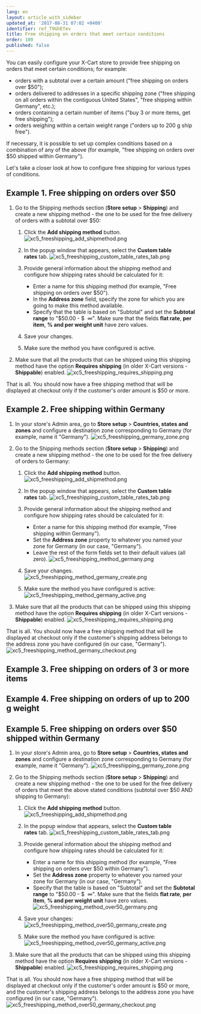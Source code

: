 ```yaml
---
lang: en
layout: article_with_sidebar
updated_at: '2017-08-31 07:02 +0400'
identifier: ref_T9GhEfev
title: Free shipping on orders that meet certain conditions
order: 100
published: false
---
```

You can easily configure your X-Cart store to provide free shipping on orders that meet certain conditions; for example:

   * orders with a subtotal over a certain amount ("free shipping on orders over $50");
   * orders delivered to addresses in a specific shipping zone ("free shipping on all orders within the contiguous United States", "free shipping within Germany", etc.);
   * orders containing a certain number of items ("buy 3 or more items, get free shipping");
   * orders weighing within a certain weight range ("orders up to 200 g ship free").

If necessary, it is possible to set up complex conditions based on a combination of any of the above (for example, "free shipping on orders over $50 shipped within Germany").

Let's take a closer look at how to configure free shipping for various types of conditions.

## Example 1. Free shipping on orders over $50

1.  Go to the Shipping methods section (**Store setup** > **Shipping**) and create a new shipping method - the one to be used for the free delivery of orders with a subtotal over $50:

    1.  Click the **Add shipping method** button.
        ![xc5_freeshipping_add_shipmethod.png]({{site.baseurl}}/attachments/ref_T9GhEfev/xc5_freeshipping_add_shipmethod.png)

    2.  In the popup window that appears, select the **Custom table rates** tab.
        ![xc5_freeshipping_custom_table_rates_tab.png]({{site.baseurl}}/attachments/ref_T9GhEfev/xc5_freeshipping_custom_table_rates_tab.png)

    3.  Provide general information about the shipping method and configure how shipping rates should be calculated for it:
        *   Enter a name for this shipping method (for example, "Free shipping on orders over $50").
        *   In the **Address zone** field, specify the zone for which you are going to make this method available.
        *   Specify that the table is based on "Subtotal" and set the **Subtotal range** to "$50.00 - $  ∞". Make sure that the fields **flat rate**, **per item**, **% and per weight unit** have zero values.
                
    4.  Save your changes.
        
    5.  Make sure the method you have configured is active.

3.  Make sure that all the products that can be shipped using this shipping method have the option **Requires shipping** (in older X-Cart versions - **Shippable**) enabled.
    ![xc5_freeshipping_requires_shipping.png]({{site.baseurl}}/attachments/ref_T9GhEfev/xc5_freeshipping_requires_shipping.png)

That is all. You should now have a free shipping method that will be displayed at checkout only if the customer's order amount is $50 or more.
    
## Example 2. Free shipping within Germany

1.  In your store's Admin area, go to **Store setup** > **Countries, states and zones** and configure a destination zone corresponding to Germany (for example, name it "Germany").
       ![xc5_freeshipping_germany_zone.png]({{site.baseurl}}/attachments/ref_T9GhEfev/xc5_freeshipping_germany_zone.png)

2.  Go to the Shipping methods section (**Store setup** > **Shipping**) and create a new shipping method - the one to be used for the free delivery of orders to Germany:

    1.  Click the **Add shipping method** button.
        ![xc5_freeshipping_add_shipmethod.png]({{site.baseurl}}/attachments/ref_T9GhEfev/xc5_freeshipping_add_shipmethod.png)

    2.  In the popup window that appears, select the **Custom table rates** tab.
        ![xc5_freeshipping_custom_table_rates_tab.png]({{site.baseurl}}/attachments/ref_T9GhEfev/xc5_freeshipping_custom_table_rates_tab.png)

    3.  Provide general information about the shipping method and configure how shipping rates should be calculated for it:
        *   Enter a name for this shipping method (for example, "Free shipping within Germany").
        *   Set the **Address zone** property to whatever you named your zone for Germany (in our case, "Germany").
        *   Leave the rest of the form fields set to their default values (all zero).
        ![xc5_freeshipping_method_germany.png]({{site.baseurl}}/attachments/ref_T9GhEfev/xc5_freeshipping_method_germany.png)
        
    4.  Save your changes.
        ![xc5_freeshipping_method_germany_create.png]({{site.baseurl}}/attachments/ref_T9GhEfev/xc5_freeshipping_method_germany_create.png)

    5.  Make sure the method you have configured is active:
        ![xc5_freeshipping_method_germany_active.png]({{site.baseurl}}/attachments/ref_T9GhEfev/xc5_freeshipping_method_germany_active.png)
       
3.  Make sure that all the products that can be shipped using this shipping method have the option **Requires shipping** (in older X-Cart versions - **Shippable**) enabled.
    ![xc5_freeshipping_requires_shipping.png]({{site.baseurl}}/attachments/ref_T9GhEfev/xc5_freeshipping_requires_shipping.png)

That is all. You should now have a free shipping method that will be displayed at checkout only if the customer's shipping address belongs to the address zone you have configured (in our case, "Germany").
    ![xc5_freeshipping_method_germany_checkout.png]({{site.baseurl}}/attachments/ref_T9GhEfev/xc5_freeshipping_method_germany_checkout.png)
    
## Example 3. Free shipping on orders of 3 or more items
## Example 4. Free shipping on orders of up to 200 g weight
## Example 5. Free shipping on orders over $50 shipped within Germany

1.  In your store's Admin area, go to **Store setup** > **Countries, states and zones** and configure a destination zone corresponding to Germany (for example, name it "Germany").
       ![xc5_freeshipping_germany_zone.png]({{site.baseurl}}/attachments/ref_T9GhEfev/xc5_freeshipping_germany_zone.png)

2.  Go to the Shipping methods section (**Store setup** > **Shipping**) and create a new shipping method - the one to be used for the free delivery of orders that meet the above stated conditions (subtotal over $50 AND shipping to Germany):

    1.  Click the **Add shipping method** button.
        ![xc5_freeshipping_add_shipmethod.png]({{site.baseurl}}/attachments/ref_T9GhEfev/xc5_freeshipping_add_shipmethod.png)

    2.  In the popup window that appears, select the **Custom table rates** tab.
        ![xc5_freeshipping_custom_table_rates_tab.png]({{site.baseurl}}/attachments/ref_T9GhEfev/xc5_freeshipping_custom_table_rates_tab.png)

    3.  Provide general information about the shipping method and configure how shipping rates should be calculated for it:
        *   Enter a name for this shipping method (for example, "Free shipping on orders over $50 within Germany").
        *   Set the **Address zone** property to whatever you named your zone for Germany (in our case, "Germany").
        *   Specify that the table is based on "Subtotal" and set the **Subtotal range** to "$50.00 - $  ∞". Make sure that the fields **flat rate**, **per item**, **% and per weight unit** have zero values.
        ![xc5_freeshipping_method_over50_germany.png]({{site.baseurl}}/attachments/ref_T9GhEfev/xc5_freeshipping_method_over50_germany.png)
        
    4.  Save your changes:
        ![xc5_freeshipping_method_over50_germany_create.png]({{site.baseurl}}/attachments/ref_T9GhEfev/xc5_freeshipping_method_over50_germany_create.png)

    5.  Make sure the method you have configured is active:
        ![xc5_freeshipping_method_over50_germany_active.png]({{site.baseurl}}/attachments/ref_T9GhEfev/xc5_freeshipping_method_over50_germany_active.png)

3.  Make sure that all the products that can be shipped using this shipping method have the option **Requires shipping** (in older X-Cart versions - **Shippable**) enabled.
    ![xc5_freeshipping_requires_shipping.png]({{site.baseurl}}/attachments/ref_T9GhEfev/xc5_freeshipping_requires_shipping.png)

That is all. You should now have a free shipping method that will be displayed at checkout only if the customer's order amount is $50 or more, and the customer's shipping address belongs to the address zone you have configured (in our case, "Germany").
    ![xc5_freeshipping_method_over50_germany_checkout.png]({{site.baseurl}}/attachments/ref_T9GhEfev/xc5_freeshipping_method_over50_germany_checkout.png)
